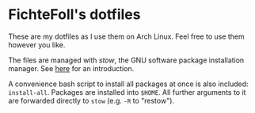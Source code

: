 # FichteFoll's dotfiles

These are my dotfiles
as I use them on Arch Linux.
Feel free to use them however you like.

The files are managed with *stow*,
the GNU software package installation manager.
See [here][stow-guide] for an introduction.

[stow-guide]: http://brandon.invergo.net/news/2012-05-26-using-gnu-stow-to-manage-your-dotfiles.html

A convenience bash script 
to install all packages at once
is also included: `install-all`.
Packages are installed into `$HOME`.
All further arguments to it are forwarded directly to `stow`
(e.g. `-R` to "restow").
